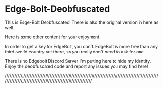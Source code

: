 # Edge-Bolt-Deobfuscated

This is Edge-Bolt Deobfuscated. There is also the original version in here as well.

Here is some other content for your enjoyment.

In order to get a key for EdgeBolt, you can't. EdgeBolt is more free than any third-world country out there, so you really don't need to ask for one.

There is no Edgebolt Discord Server I'm putting here to hide my identity. Enjoy the deobfuscated code and report any issues you may find here!

///////////////////////////////////////////////////////////////////////////////////////////////////////////////////////////////////////////////////////////
